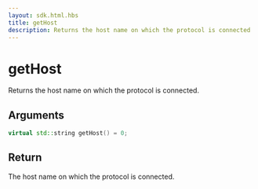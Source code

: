 ```yaml
---
layout: sdk.html.hbs
title: getHost
description: Returns the host name on which the protocol is connected
---
```


# getHost

Returns the host name on which the protocol is connected.

## Arguments

```cpp
virtual std::string getHost() = 0;
```

## Return

The host name on which the protocol is connected.
